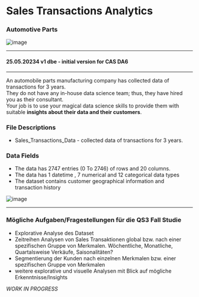 # Sales Transactions Analytics  
### Automotive Parts

![image](https://github.com/sawubona-gmbh/CAS-DA/assets/52699611/3b51362f-f935-466a-92b5-17772d30c7c9)

---  
#### 25.05.20234 v1 dbe - initial version for CAS DA6
---  
An automobile parts manufacturing company has collected data of transactions for 3 years.  
They do not have any in-house data science team; thus, they have hired you as their consultant.   
Your job is to use your magical data science skills to provide them with suitable **insights about their data and their customers**.


### File Descriptions  
+ Sales_Transactions_Data - collected data of transactions for 3 years.


### Data Fields   
+ The data has 2747 entries (0 To 2746) of rows and 20 columns. 
+ The data has 1 datetime , 7 numerical and 12 categorical data types 
+ The dataset contains customer geographical information and transaction history

![image](https://github.com/sawubona-gmbh/CAS-DA/assets/52699611/816f6bd4-b3f3-4f73-af43-0f97cac4e4ba)


---   
### Mögliche Aufgaben/Fragestellungen für die QS3 Fall Studie    
+ Explorative Analyse des Dataset 
+ Zeitreihen Analysen von Sales Transaktionen global bzw. nach einer spezifischen Gruppe von Merkmalen. Wöchentliche, Monatliche, Quartalsweise Verkäufe, Saisonalitäten?
+ Segmentierung der Kunden nach einzelnen Merkmalen bzw. einer spezifischen Gruppe von Merkmalen   
+ weitere explorative und visuelle Analysen mit Blick auf mögliche Erkenntnisse/Insights 



*WORK IN PROGRESS*    

